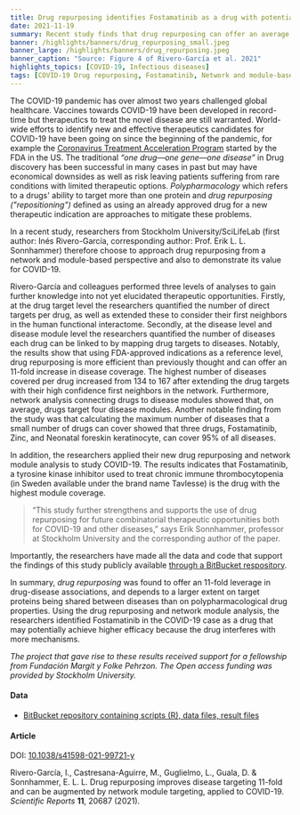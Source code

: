 ```yaml
---
title: Drug repurposing identifies Fostamatinib as a drug with potentially high efficacy in COVID-19 treatment
date: 2021-11-19
summary: Recent study finds that drug repurposing can offer an average of an 11-fold increase in disease coverage and demonstrates its value for COVID-19. All data and code that support the findings have been made publicly available.
banner: /highlights/banners/drug_repurposing_small.jpeg
banner_large: /highlights/banners/drug_repurposing.jpeg
banner_caption: "Source: Figure 4 of Rivero-García et al. 2021"
highlights_topics: [COVID-19, Infectious diseases]
tags: [COVID-19 Drug repurposing, Fostamatinib, Network and module-based perspective]
---
```


The COVID-19 pandemic has over almost two years challenged global healthcare. Vaccines towards COVID-19 have been developed in record-time but therapeutics to treat the novel disease are still warranted. World-wide efforts to identify new and effective therapeutics candidates for COVID-19 have been going on since the beginning of the pandemic, for example the [Coronavirus Treatment Acceleration Program](https://www.fda.gov/drugs/coronavirus-covid-19-drugs/coronavirus-treatment-acceleration-program-ctap) started by the FDA in the US. The traditional *“one drug—one gene—one disease”* in Drug discovery has been successful in many cases in past but may have economical downsides as well as risk leaving patients suffering from rare conditions with limited therapeutic options. *Polypharmacology* which refers to a drugs' ability to target more than one protein and *drug repurposing ("repositioning")* defined as using an already approved drug for a new therapeutic indication are approaches to mitigate these problems.

In a recent study, researchers from Stockholm University/SciLifeLab (first author: Inés Rivero-García, corresponding author: Prof. Erik L. L. Sonnhammer) therefore choose to approach drug repurposing from a network and module-based perspective and also to demonstrate its value for COVID-19.

Rivero-García and colleagues performed three levels of analyses to gain further knowledge into not yet elucidated therapeutic opportunities. Firstly, at the drug target level the researchers quantified the number of direct targets per drug, as well as extended these to consider their first neighbors in the human functional interactome. Secondly, at the disease level and disease module level the researchers quantified the number of diseases each drug can be linked to by mapping drug targets to diseases. Notably, the results show that using FDA-approved indications as a reference level, drug repurposing is more efficient than previously thought and can offer an 11-fold increase in disease coverage. The highest number of diseases covered per drug increased from 134 to 167 after extending the drug targets with their high confidence first neighbors in the network. Furthermore, network analysis connecting drugs to disease modules showed that, on average, drugs target four disease modules. Another notable finding from the study was that calculating the maximum number of diseases that a small number of drugs can cover showed that three drugs, Fostamatinib, Zinc, and Neonatal foreskin keratinocyte, can cover 95% of all diseases.

In addition, the researchers applied their new drug repurposing and network module analysis to study COVID-19. The results indicates that Fostamatinib, a tyrosine kinase inhibitor used to treat chronic immune thrombocytopenia (in Sweden available under the brand name Tavlesse) is the drug with the highest module coverage.

> “This study further strengthens and supports the use of drug repurposing for future combinatorial therapeutic opportunities both for COVID-19 and other diseases,” says Erik Sonnhammer, professor at Stockholm University and the corresponding author of the paper.

Importantly, the researchers have made all the data and code that support the findings of this study publicly available [through a BitBucket respository](https://bitbucket.org/sonnhammergroup/unadrug).

In summary, *drug repurposing* was found to offer an 11-fold leverage in drug-disease associations, and depends to a larger extent on target proteins being shared between diseases than on polypharmacological drug properties. Using the drug repurposing and network module analysis, the researchers identified Fostamatinib in the COVID-19 case as a drug that may potentially achieve higher efficacy because the drug interferes with more mechanisms.

*The project that gave rise to these results received support for a fellowship from Fundación Margit y Folke Pehrzon. The Open access funding was provided by Stockholm University.*

#### Data

- [BitBucket repository containing scripts (R), data files, result files](https://bitbucket.org/sonnhammergroup/unadrug/src/master/)

#### Article

DOI: [10.1038/s41598-021-99721-y](https://doi.org/10.1038/s41598-021-99721-y)

Rivero-García, I., Castresana-Aguirre, M., Guglielmo, L., Guala, D. & Sonnhammer, E. L. L. Drug repurposing improves disease targeting 11-fold and can be augmented by network module targeting, applied to COVID-19. *Scientific Reports* **11**, 20687 (2021).
